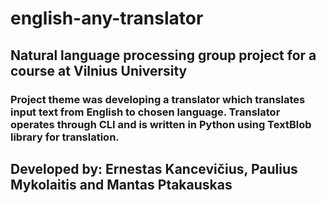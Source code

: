 # english-any-translator
## Natural language processing group project for a course at Vilnius University
### Project theme was developing a translator which translates input text from English to chosen language. Translator operates through CLI and is written in Python using TextBlob library for translation.
## Developed by: Ernestas Kancevičius, Paulius Mykolaitis and Mantas Ptakauskas
